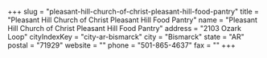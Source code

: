+++
slug = "pleasant-hill-church-of-christ-pleasant-hill-food-pantry"
title = "Pleasant Hill Church of Christ Pleasant Hill Food Pantry"
name = "Pleasant Hill Church of Christ Pleasant Hill Food Pantry"
address = "2103 Ozark Loop"
cityIndexKey = "city-ar-bismarck"
city = "Bismarck"
state = "AR"
postal = "71929"
website = ""
phone = "501-865-4637"
fax = ""
+++

